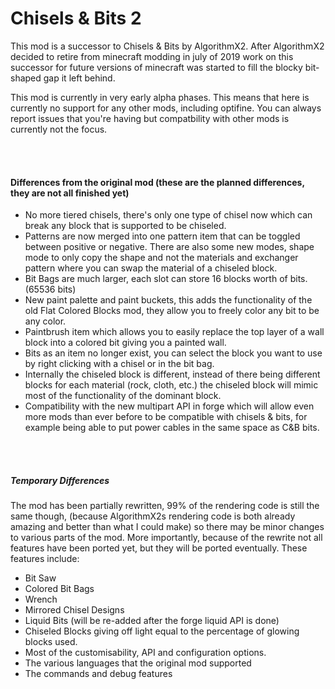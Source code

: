 # Chisels & Bits 2

This mod is a successor to Chisels & Bits by AlgorithmX2. After AlgorithmX2 decided to retire from minecraft modding in july of 2019 work on this successor for future versions of minecraft was started to fill the blocky bit-shaped gap it left behind.

This mod is currently in very early alpha phases. This means that here is currently no support for any other mods, including optifine. You can always report issues that you're having but compatbility with other mods is currently not the focus.

<br/>
<br/>

#### Differences from the original mod (these are the planned differences, they are not all finished yet)
* No more tiered chisels, there's only one type of chisel now which can break any block that is supported to be chiseled.
* Patterns are now merged into one pattern item that can be toggled between positive or negative. There are also some new modes, shape mode to only copy the shape and not the materials and exchanger pattern where you can swap the material of a chiseled block.
* Bit Bags are much larger, each slot can store 16 blocks worth of bits. (65536 bits)
* New paint palette and paint buckets, this adds the functionality of the old Flat Colored Blocks mod, they allow you to freely color any bit to be any color.
* Paintbrush item which allows you to easily replace the top layer of a wall block into a colored bit giving you a painted wall.
* Bits as an item no longer exist, you can select the block you want to use by right clicking with a chisel or in the bit bag.
* Internally the chiseled block is different, instead of there being different blocks for each material (rock, cloth, etc.) the chiseled block will mimic most of the functionality of the dominant block.
* Compatibility with the new multipart API in forge which will allow even more mods than ever before to be compatible with chisels & bits, for example being able to put power cables in the same space as C&B bits.

<br/>
<br/>

##### Temporary Differences
The mod has been partially rewritten, 99% of the rendering code is still the same though, (because AlgorithmX2s rendering code is both already amazing and better than what I could make) so there may be minor changes to various parts of the mod. More importantly, because of the rewrite not all features have been ported yet, but they will be ported eventually. These features include:
* Bit Saw
* Colored Bit Bags
* Wrench
* Mirrored Chisel Designs
* Liquid Bits (will be re-added after the forge liquid API is done)
* Chiseled Blocks giving off light equal to the percentage of glowing blocks used.
* Most of the customisability, API and configuration options.
* The various languages that the original mod supported
* The commands and debug features